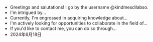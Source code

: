 - Greetings and salutations! I go by the username @kindmesdilabso.
- I'm intrigued by...
- Currently, I'm engrossed in acquiring knowledge about...
- I'm actively looking for opportunities to collaborate in the field of...
- If you'd like to contact me, you can do so through...
- 2024年6月18日

<!---
I am an individual known as kindmesdilabso, representing myself digitally as @kindmesdilabso.
My interests are extended towards...
At the moment, I am focused on learning more about...
I possess a strong desire to form partnerships that complement each other within the larger scope of...
To establish communication, you can use the following methods...
You can explore the repository named kindmesdilabso/kindmesdilabso, which serves as evidence of my online presence—an exceptional creation in the digital realm. Inside this virtual space, you'll discover the very document you're currently reading—an annotated `README.md` that illuminates the details of my online identity. If curiosity beckons, feel free to follow the "Preview" link and observe the unfolding presentation before you.
--->
